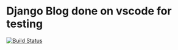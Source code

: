 # Django Blog done on vscode for testing

[![Build Status](https://travis-ci.org/Sonnerz/django-blog-vscode.svg?branch=master)](https://travis-ci.org/Sonnerz/django-blog-vscode)